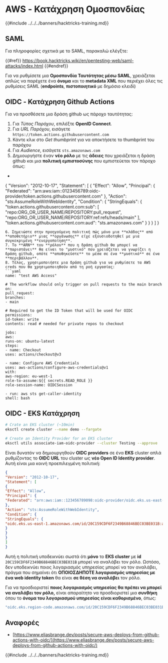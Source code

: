 # AWS - Κατάχρηση Ομοσπονδίας

{{#include ../../../banners/hacktricks-training.md}}

## SAML

Για πληροφορίες σχετικά με το SAML, παρακαλώ ελέγξτε:

{{#ref}}
https://book.hacktricks.wiki/en/pentesting-web/saml-attacks/index.html
{{#endref}}

Για να ρυθμίσετε μια **Ομοσπονδία Ταυτότητας μέσω SAML**, χρειάζεται απλώς να παρέχετε ένα **όνομα** και το **metadata XML** που περιέχει όλες τις ρυθμίσεις SAML (**endpoints**, **πιστοποιητικό** με δημόσιο κλειδί)

## OIDC - Κατάχρηση Github Actions

Για να προσθέσετε μια δράση github ως πάροχο ταυτότητας:

1. Για _Τύπος Παρόχου_, επιλέξτε **OpenID Connect**.
2. Για _URL Παρόχου_, εισάγετε `https://token.actions.githubusercontent.com`
3. Κάντε κλικ στο _Get thumbprint_ για να αποκτήσετε το thumbprint του παρόχου
4. Για _Audience_, εισάγετε `sts.amazonaws.com`
5. Δημιουργήστε έναν **νέο ρόλο** με τις **άδειες** που χρειάζεται η δράση github και μια **πολιτική εμπιστοσύνης** που εμπιστεύεται τον πάροχο όπως:
- ```json
{
"Version": "2012-10-17",
"Statement": [
{
"Effect": "Allow",
"Principal": {
"Federated": "arn:aws:iam::0123456789:oidc-provider/token.actions.githubusercontent.com"
},
"Action": "sts:AssumeRoleWithWebIdentity",
"Condition": {
"StringEquals": {
"token.actions.githubusercontent.com:sub": [
"repo:ORG_OR_USER_NAME/REPOSITORY:pull_request",
"repo:ORG_OR_USER_NAME/REPOSITORY:ref:refs/heads/main"
],
"token.actions.githubusercontent.com:aud": "sts.amazonaws.com"
}
}
}
]
}
```
6. Σημειώστε στην προηγούμενη πολιτική πώς μόνο μια **κλάδος** από **αποθετήριο** μιας **οργάνωσης** είχε εξουσιοδοτηθεί με μια συγκεκριμένη **ενεργοποίηση**.
7. Το **ARN** του **ρόλου** που η δράση github θα μπορεί να **παριστάνει** θα είναι το "μυστικό" που χρειάζεται να γνωρίζει η δράση github, οπότε **αποθηκεύστε** το μέσα σε ένα **μυστικό** σε ένα **περιβάλλον**.
8. Τέλος, χρησιμοποιήστε μια δράση github για να ρυθμίσετε τα AWS creds που θα χρησιμοποιηθούν από τη ροή εργασίας:
```yaml
name: "test AWS Access"

# The workflow should only trigger on pull requests to the main branch
on:
pull_request:
branches:
- main

# Required to get the ID Token that will be used for OIDC
permissions:
id-token: write
contents: read # needed for private repos to checkout

jobs:
aws:
runs-on: ubuntu-latest
steps:
- name: Checkout
uses: actions/checkout@v3

- name: Configure AWS Credentials
uses: aws-actions/configure-aws-credentials@v1
with:
aws-region: eu-west-1
role-to-assume:${{ secrets.READ_ROLE }}
role-session-name: OIDCSession

- run: aws sts get-caller-identity
shell: bash
```
## OIDC - EKS Κατάχρηση
```bash
# Crate an EKS cluster (~10min)
eksctl create cluster --name demo --fargate
```

```bash
# Create an Identity Provider for an EKS cluster
eksctl utils associate-iam-oidc-provider --cluster Testing --approve
```
Είναι δυνατόν να δημιουργηθούν **OIDC providers** σε ένα **EKS** cluster απλά ρυθμίζοντας το **OIDC URL** του cluster ως **νέο Open ID Identity provider**. Αυτή είναι μια κοινή προεπιλεγμένη πολιτική:
```json
{
"Version": "2012-10-17",
"Statement": [
{
"Effect": "Allow",
"Principal": {
"Federated": "arn:aws:iam::123456789098:oidc-provider/oidc.eks.us-east-1.amazonaws.com/id/20C159CDF6F2349B68846BEC03BE031B"
},
"Action": "sts:AssumeRoleWithWebIdentity",
"Condition": {
"StringEquals": {
"oidc.eks.us-east-1.amazonaws.com/id/20C159CDF6F2349B68846BEC03BE031B:aud": "sts.amazonaws.com"
}
}
}
]
}
```
Αυτή η πολιτική υποδεικνύει σωστά ότι **μόνο** το **EKS cluster** με **id** `20C159CDF6F2349B68846BEC03BE031B` μπορεί να αναλάβει τον ρόλο. Ωστόσο, δεν υποδεικνύει ποιος λογαριασμός υπηρεσίας μπορεί να τον αναλάβει, πράγμα που σημαίνει ότι **ΟΠΟΙΟΣΔΗΠΟΤΕ λογαριασμός υπηρεσίας με ένα web identity token** θα είναι **σε θέση να αναλάβει** τον ρόλο.

Για να προσδιοριστεί **ποιος λογαριασμός υπηρεσίας θα πρέπει να μπορεί να αναλάβει τον ρόλο,** είναι απαραίτητο να προσδιοριστεί μια **συνθήκη** όπου το **όνομα του λογαριασμού υπηρεσίας είναι καθορισμένο**, όπως:
```bash
"oidc.eks.region-code.amazonaws.com/id/20C159CDF6F2349B68846BEC03BE031B:sub": "system:serviceaccount:default:my-service-account",
```
## Αναφορές

- [https://www.eliasbrange.dev/posts/secure-aws-deploys-from-github-actions-with-oidc/](https://www.eliasbrange.dev/posts/secure-aws-deploys-from-github-actions-with-oidc/)

{{#include ../../../banners/hacktricks-training.md}}
